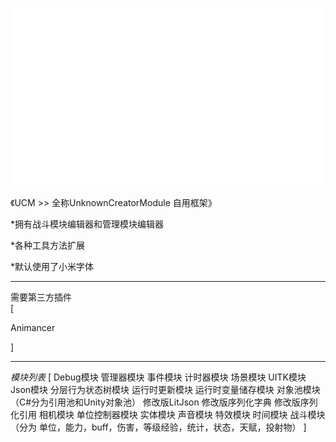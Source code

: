 ![图片描述](https://github.com/zeliailun/UnityUCMFramework/blob/main/A_UnknownCreator/Textures/UCLogo.png)

《UCM >> 全称UnknownCreatorModule 自用框架》

*拥有战斗模块编辑器和管理模块编辑器 

*各种工具方法扩展  

*默认使用了小米字体  

---------------------------------------------------

需要第三方插件<br>
[  

Animancer  

]  


---------------------------------------------------

*模块列表*
[
Debug模块
管理器模块
事件模块
计时器模块
场景模块
UITK模块
Json模块
分层行为状态树模块
运行时更新模块
运行时变量储存模块
对象池模块（C#分为引用池和Unity对象池）
修改版LitJson
修改版序列化字典
修改版序列化引用
相机模块
单位控制器模块
实体模块
声音模块
特效模块
时间模块
战斗模块（分为 单位，能力，buff，伤害，等级经验，统计，状态，天赋，投射物）
]
